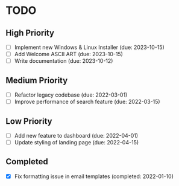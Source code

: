 # TODO

## High Priority

- [ ] Implement new Windows & Linux Installer (due: 2023-10-15)
- [ ] Add Welcome ASCII ART (due: 2023-10-15)
- [ ] Write documentation (due: 2023-10-12)

## Medium Priority

- [ ] Refactor legacy codebase (due: 2022-03-01)
- [ ] Improve performance of search feature (due: 2022-03-15)

## Low Priority

- [ ] Add new feature to dashboard (due: 2022-04-01)
- [ ] Update styling of landing page (due: 2022-04-15)

## Completed

- [x] Fix formatting issue in email templates (completed: 2022-01-10)

